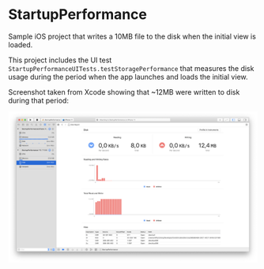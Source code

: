 # StartupPerformance
Sample iOS project that writes a 10MB file to the disk when the initial view is loaded. 

This project includes the UI test `StartupPerformanceUITests.testStoragePerformance` that measures the disk usage during the period when the app launches and loads the initial view.

Screenshot taken from Xcode showing that ~12MB were written to disk during that period:

![](https://github.com/rsenerol/StartupPerformance/blob/rsenerol-patch-1/xcode-screenshot.png)
